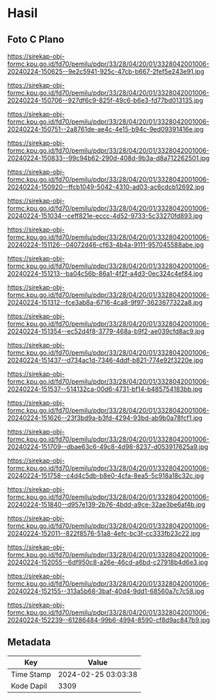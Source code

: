 # Hasil

## Foto C Plano

https://sirekap-obj-formc.kpu.go.id/fd70/pemilu/pdpr/33/28/04/20/01/3328042001006-20240224-150625--9e2c5941-925c-47cb-b667-2fef5e243e91.jpg

https://sirekap-obj-formc.kpu.go.id/fd70/pemilu/pdpr/33/28/04/20/01/3328042001006-20240224-150706--927df6c9-825f-49c6-b6e3-fd77bd013135.jpg

https://sirekap-obj-formc.kpu.go.id/fd70/pemilu/pdpr/33/28/04/20/01/3328042001006-20240224-150751--2a8761de-ae4c-4e15-b94c-9ed09391416e.jpg

https://sirekap-obj-formc.kpu.go.id/fd70/pemilu/pdpr/33/28/04/20/01/3328042001006-20240224-150833--99c94b62-290d-408d-9b3a-d8a712262501.jpg

https://sirekap-obj-formc.kpu.go.id/fd70/pemilu/pdpr/33/28/04/20/01/3328042001006-20240224-150920--ffcb1049-5042-4310-ad03-ac6cdcb12692.jpg

https://sirekap-obj-formc.kpu.go.id/fd70/pemilu/pdpr/33/28/04/20/01/3328042001006-20240224-151034--ceff821e-eccc-4d52-9733-5c33270fd893.jpg

https://sirekap-obj-formc.kpu.go.id/fd70/pemilu/pdpr/33/28/04/20/01/3328042001006-20240224-151126--04072d46-cf63-4b4a-9111-957045588abe.jpg

https://sirekap-obj-formc.kpu.go.id/fd70/pemilu/pdpr/33/28/04/20/01/3328042001006-20240224-151213--ba04c56b-86a1-4f2f-a4d3-0ec324c4ef84.jpg

https://sirekap-obj-formc.kpu.go.id/fd70/pemilu/pdpr/33/28/04/20/01/3328042001006-20240224-151312--fce3ab8a-6716-4ca8-9f97-3623677322a8.jpg

https://sirekap-obj-formc.kpu.go.id/fd70/pemilu/pdpr/33/28/04/20/01/3328042001006-20240224-151354--ec52d4f8-3779-468a-b9f2-ae039cfd8ac9.jpg

https://sirekap-obj-formc.kpu.go.id/fd70/pemilu/pdpr/33/28/04/20/01/3328042001006-20240224-151437--d734ac1d-7346-4ddf-b821-774e92f3220e.jpg

https://sirekap-obj-formc.kpu.go.id/fd70/pemilu/pdpr/33/28/04/20/01/3328042001006-20240224-151537--514132ca-00d6-4731-bf14-b485754183bb.jpg

https://sirekap-obj-formc.kpu.go.id/fd70/pemilu/pdpr/33/28/04/20/01/3328042001006-20240224-151626--23f3bd9a-b3fd-4294-93bd-ab9b0a78fcf1.jpg

https://sirekap-obj-formc.kpu.go.id/fd70/pemilu/pdpr/33/28/04/20/01/3328042001006-20240224-151709--dbae63c6-49c8-4d98-8237-d053917625a9.jpg

https://sirekap-obj-formc.kpu.go.id/fd70/pemilu/pdpr/33/28/04/20/01/3328042001006-20240224-151758--c4d4c5db-b8e0-4cfa-8ea5-5c918a18c32c.jpg

https://sirekap-obj-formc.kpu.go.id/fd70/pemilu/pdpr/33/28/04/20/01/3328042001006-20240224-151840--d957e139-2b76-4bdd-a9ce-32ae3be6af4b.jpg

https://sirekap-obj-formc.kpu.go.id/fd70/pemilu/pdpr/33/28/04/20/01/3328042001006-20240224-152011--822f8576-51a8-4efc-bc3f-cc333fb23c22.jpg

https://sirekap-obj-formc.kpu.go.id/fd70/pemilu/pdpr/33/28/04/20/01/3328042001006-20240224-152055--6df950c8-a26e-46cd-a6bd-c27918b4d6e3.jpg

https://sirekap-obj-formc.kpu.go.id/fd70/pemilu/pdpr/33/28/04/20/01/3328042001006-20240224-152155--313a5b68-3baf-40d4-9dd1-68560a7c7c58.jpg

https://sirekap-obj-formc.kpu.go.id/fd70/pemilu/pdpr/33/28/04/20/01/3328042001006-20240224-152239--61286484-99b6-4994-8590-cf8d9ac847b9.jpg


## Metadata

| Key        | Value               |
| ---------- | ------------------- |
| Time Stamp | 2024-02-25 03:03:38 |
| Kode Dapil | 3309                |



